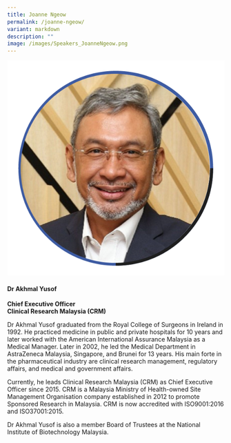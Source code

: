 ```yaml
---
title: Joanne Ngeow
permalink: /joanne-ngeow/
variant: markdown
description: ""
image: /images/Speakers_JoanneNgeow.png
---
```

<div class="row">
<div class="col is-3">
<img src="/images/Speakers_AkhmalYusof.png">
</div>
<div class="col is-9 speaker-details">
	<h4><b>Dr Akhmal Yusof</b></h4>
<b>Chief Executive Officer<br>
Clinical Research Malaysia (CRM)</b>
	
<p>Dr Akhmal Yusof graduated from the Royal College of Surgeons in Ireland in 1992. He practiced medicine in public and private hospitals for 10 years and later worked with the American International Assurance Malaysia as a Medical Manager. Later in 2002, he led the Medical Department in AstraZeneca Malaysia, Singapore, and Brunei for 13 years. His main forte in the pharmaceutical industry are clinical research management, regulatory affairs, and medical and government affairs. </p>
	
<p>Currently, he leads Clinical Research Malaysia (CRM) as Chief Executive Officer since 2015. CRM is a Malaysia Ministry of Health-owned Site Management Organisation company established in 2012 to promote Sponsored Research in Malaysia. CRM is now accredited with ISO9001:2016 and ISO37001:2015. 

Dr Akhmal Yusof is also a member Board of Trustees at the National Institute of Biotechnology Malaysia.
</p>
</div>
</div>